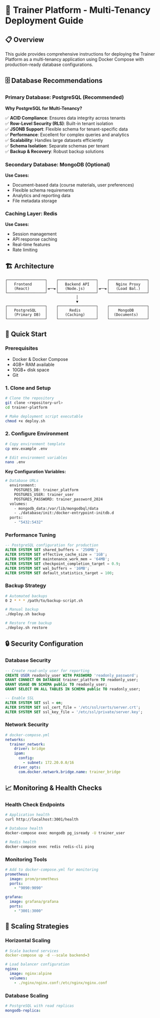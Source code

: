 # 🚀 Trainer Platform - Multi-Tenancy Deployment Guide

## 📋 Overview

This guide provides comprehensive instructions for deploying the Trainer Platform as a multi-tenancy application using Docker Compose with production-ready database configurations.

## 🗄️ Database Recommendations

### Primary Database: **PostgreSQL** (Recommended)

**Why PostgreSQL for Multi-Tenancy?**

✅ **ACID Compliance**: Ensures data integrity across tenants  
✅ **Row-Level Security (RLS)**: Built-in tenant isolation  
✅ **JSONB Support**: Flexible schema for tenant-specific data  
✅ **Performance**: Excellent for complex queries and analytics  
✅ **Scalability**: Handles large datasets efficiently  
✅ **Schema Isolation**: Separate schemas per tenant  
✅ **Backup & Recovery**: Robust backup solutions  

### Secondary Database: **MongoDB** (Optional)

**Use Cases:**
- Document-based data (course materials, user preferences)
- Flexible schema requirements
- Analytics and reporting data
- File metadata storage

### Caching Layer: **Redis**

**Use Cases:**
- Session management
- API response caching
- Real-time features
- Rate limiting

## 🏗️ Architecture

```
┌─────────────────┐    ┌─────────────────┐    ┌─────────────────┐
│   Frontend      │    │   Backend API   │    │   Nginx Proxy   │
│   (React)       │◄──►│   (Node.js)     │◄──►│   (Load Bal.)   │
└─────────────────┘    └─────────────────┘    └─────────────────┘
                                │
                                ▼
┌─────────────────┐    ┌─────────────────┐    ┌─────────────────┐
│   PostgreSQL    │    │     Redis       │    │    MongoDB      │
│   (Primary DB)  │    │   (Caching)     │    │  (Documents)    │
└─────────────────┘    └─────────────────┘    └─────────────────┘
```

## 🚀 Quick Start

### Prerequisites

- Docker & Docker Compose
- 4GB+ RAM available
- 10GB+ disk space
- Git

### 1. Clone and Setup

```bash
# Clone the repository
git clone <repository-url>
cd trainer-platform

# Make deployment script executable
chmod +x deploy.sh
```

### 2. Configure Environment

```bash
# Copy environment template
cp env.example .env

# Edit environment variables
nano .env
```

**Key Configuration Variables:**
```bash
# Database URLs
  environment:
    POSTGRES_DB: trainer_platform
    POSTGRES_USER: trainer_user
    POSTGRES_PASSWORD: trainer_password_2024
  volumes:
    - mongodb_data:/var/lib/mongodbql/data
    - ./database/init:/docker-entrypoint-initdb.d
  ports:
    - "5432:5432"
```

### Performance Tuning

```sql
-- PostgreSQL configuration for production
ALTER SYSTEM SET shared_buffers = '256MB';
ALTER SYSTEM SET effective_cache_size = '1GB';
ALTER SYSTEM SET maintenance_work_mem = '64MB';
ALTER SYSTEM SET checkpoint_completion_target = 0.9;
ALTER SYSTEM SET wal_buffers = '16MB';
ALTER SYSTEM SET default_statistics_target = 100;
```

### Backup Strategy

```bash
# Automated backups
0 2 * * * /path/to/backup-script.sh

# Manual backup
./deploy.sh backup

# Restore from backup
./deploy.sh restore
```

## 🔒 Security Configuration

### Database Security

```sql
-- Create read-only user for reporting
CREATE USER readonly_user WITH PASSWORD 'readonly_password';
GRANT CONNECT ON DATABASE trainer_platform TO readonly_user;
GRANT USAGE ON SCHEMA public TO readonly_user;
GRANT SELECT ON ALL TABLES IN SCHEMA public TO readonly_user;

-- Enable SSL
ALTER SYSTEM SET ssl = on;
ALTER SYSTEM SET ssl_cert_file = '/etc/ssl/certs/server.crt';
ALTER SYSTEM SET ssl_key_file = '/etc/ssl/private/server.key';
```

### Network Security

```yaml
# docker-compose.yml
networks:
  trainer_network:
    driver: bridge
    ipam:
      config:
        - subnet: 172.20.0.0/16
    driver_opts:
      com.docker.network.bridge.name: trainer_bridge
```

## 📈 Monitoring & Health Checks

### Health Check Endpoints

```bash
# Application health
curl http://localhost:3001/health

# Database health
docker-compose exec mongodb pg_isready -U trainer_user

# Redis health
docker-compose exec redis redis-cli ping
```

### Monitoring Tools

```yaml
# Add to docker-compose.yml for monitoring
prometheus:
  image: prom/prometheus
  ports:
    - "9090:9090"

grafana:
  image: grafana/grafana
  ports:
    - "3001:3000"
```

## 🔄 Scaling Strategies

### Horizontal Scaling

```yaml
# Scale backend services
docker-compose up -d --scale backend=3

# Load balancer configuration
nginx:
  image: nginx:alpine
  volumes:
    - ./nginx/nginx.conf:/etc/nginx/nginx.conf
```

### Database Scaling

```yaml
# PostgreSQL with read replicas
mongodb-replica:
